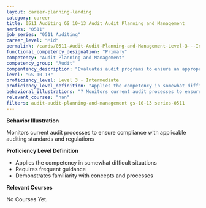 ```yaml
---
layout: career-planning-landing
category: career
title: 0511 Auditing GS 10-13 Audit Audit Planning and Management
series: "0511"
job_series: "0511 Auditing"
career_level: "Mid"
permalink: /cards/0511-Audit-Audit-Planning-and-Management-Level-3---Intermediate/
functional_competency_designation: "Primary"
competency: "Audit Planning and Management"
competency_group: "Audit"
compentency_description: "Evaluates audit programs to ensure an appropriate risk-based audit approach, monitors audit progress and reviews working papers and audit reports to ensure audits are properly documented and accomplished in accordance with Generally Accepted Government Auditing Standards (GAGAS) and Generally Accepted Auditing Standards (GAAS)."
level: "GS 10-13"
proficiency_level: Level 3 - Intermediate
proficiency_level_definition: "Applies the competency in somewhat difficult situations ? Requires frequent guidance ? Demonstrates familiarity with concepts and processes"
behavioral_illustrations: "? Monitors current audit processes to ensure compliance with applicable auditing standards and regulations"
relevant_courses: "nan"
filters: audit-audit-planning-and-management gs-10-13 series-0511
---
```


<div id="cfo-card-content-behavioral-illustrations" class="cfo-inner-card-content">
<p><b>Behavior Illustration</b></p>
<p></p>
<p>Monitors current audit processes to ensure compliance with applicable auditing standards and regulations</p>
</div>

<div id="cfo-card-content-proficiency-level-definition" class="cfo-inner-card-content">
<p><b>Proficiency Level Definition</b></p>
<ul><li>Applies the competency in somewhat difficult situations</li>
<li>Requires frequent guidance</li>
<li>Demonstrates familiarity with concepts and processes</li>
</ul></div>

<div id="cfo-card-content-relevant-courses" class="cfo-inner-card-content">
<p><b>Relevant Courses</b></p>
<div class="cfo-courses-outer">
<div class="cfo-courses-inner">No Courses Yet.</div>
</div>
</div>
